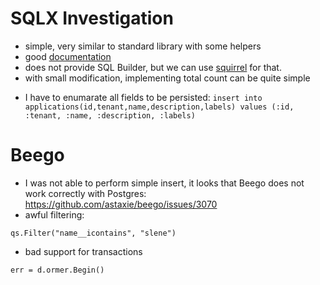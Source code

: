 # SQLX Investigation

+ simple, very similar to standard library with some helpers
+ good [documentation](https://jmoiron.github.io/sqlx/) 
+ does not provide SQL Builder, but we can use [squirrel](github.com/Masterminds/squirrel) for that.
+ with small modification, implementing total count can be quite simple
- I have to enumarate all fields to be persisted:
```insert into applications(id,tenant,name,description,labels) values (:id, :tenant, :name, :description, :labels)```

# Beego
- I was not able to perform simple insert, it looks that Beego does not work correctly with Postgres: https://github.com/astaxie/beego/issues/3070
- awful filtering:
```
qs.Filter("name__icontains", "slene")
```
- bad support for transactions
```
err = d.ormer.Begin()
```
